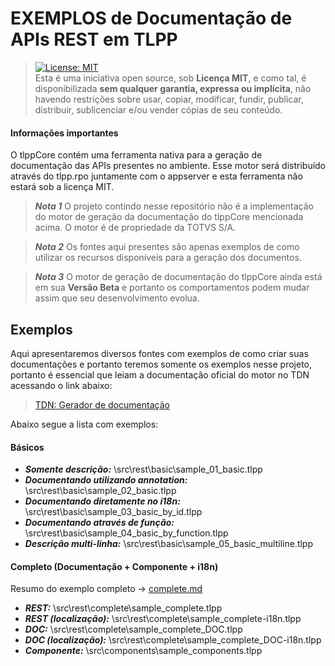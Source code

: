 # EXEMPLOS de Documentação de APIs REST em TLPP

> [![License: MIT](https://img.shields.io/badge/License-MIT-yellow.svg)](https://opensource.org/licenses/MIT)<br>Esta é uma iniciativa open source, sob **Licença MIT**, e como tal, é disponibilizada **sem qualquer garantia, expressa ou implícita**, não havendo restrições sobre usar, copiar, modificar, fundir, publicar, distribuir, sublicenciar e/ou vender cópias de seu conteúdo.

#### Informações importantes

O tlppCore contém uma ferramenta nativa para a geração de documentação das APIs presentes no ambiente. Esse motor será distribuído através do tlpp.rpo juntamente com o appserver e esta ferramenta não estará sob a licença MIT.

> ***Nota 1*** O projeto contindo nesse repositório não é a implementação do motor de geração da documentação do tlppCore mencionada acima. O motor é de propriedade da TOTVS S/A.

> ***Nota 2*** Os fontes aqui presentes são apenas exemplos de como utilizar os recursos disponíveis para a geração dos documentos.

> ***Nota 3*** O motor de geração de documentação do tlppCore ainda está em sua **Versão Beta** e portanto os comportamentos podem mudar assim que seu desenvolvimento evolua.



## Exemplos

Aqui apresentaremos diversos fontes com exemplos de como criar suas documentações e portanto teremos somente os exemplos nesse projeto, portanto é essencial que leiam a documentação oficial do motor no TDN acessando o link abaixo:

> [TDN: Gerador de documentação](https://tdn.totvs.com/pages/viewpage.action?pageId=745121740)



Abaixo segue a lista com exemplos:

#### Básicos

- ***Somente descrição:*** \src\rest\basic\sample_01_basic.tlpp
- ***Documentando utilizando annotation:*** \src\rest\basic\sample_02_basic.tlpp
- ***Documentando diretamente no i18n:*** \src\rest\basic\sample_03_basic_by_id.tlpp
- ***Documentando através de função:*** \src\rest\basic\sample_04_basic_by_function.tlpp
- ***Descrição multi-linha:*** \src\rest\basic\sample_05_basic_multiline.tlpp

#### Completo (Documentação + Componente + i18n)

Resumo do exemplo completo -> [complete.md](https://github.com/totvs/tlpp-sample-rest-documentation/blob/main/src/rest/complete/complete.md)

- ***REST:*** \src\rest\complete\sample_complete.tlpp
- ***REST (localização):*** \src\rest\complete\sample_complete-i18n.tlpp
- ***DOC:*** \src\rest\complete\sample_complete_DOC.tlpp
- ***DOC (localização):*** \src\rest\complete\sample_complete_DOC-i18n.tlpp
- ***Componente:*** \src\components\sample_components.tlpp
